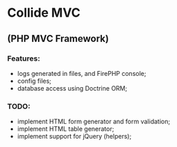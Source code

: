 Collide MVC
===========

(PHP MVC Framework)
-------------------

### Features:

- logs generated in files, and FirePHP console;
- config files;
- database access using Doctrine ORM;

### TODO:

- implement HTML form generator and form validation;
- implement HTML table generator;
- implement support for jQuery (helpers);